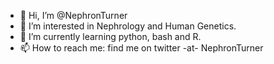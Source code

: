 - 👋 Hi, I’m @NephronTurner
- 👀 I’m interested in Nephrology and Human Genetics.
- 🌱 I’m currently learning python, bash and R.
- 📫 How to reach me: find me on twitter -at- NephronTurner

<!---
NephronTurner/NephronTurner is a ✨ special ✨ repository because its `README.md` (this file) appears on your GitHub profile.
You can click the Preview link to take a look at your changes.
--->
